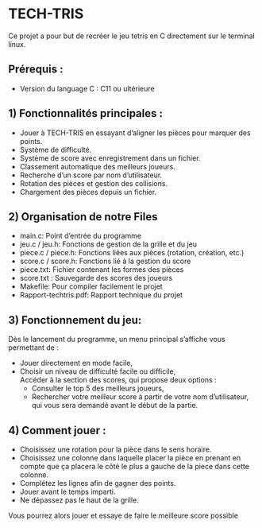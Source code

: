 # TECH-TRIS
Ce projet a pour but de recréer le jeu tetris en C directement sur le terminal linux.  

## Prérequis :
  - Version du language C : C11 ou ultérieure

## 1) Fonctionnalités principales :  
 - Jouer à TECH-TRIS en essayant d’aligner les pièces pour marquer des points.  
 - Système de difficulté.  
 - Système de score avec enregistrement dans un fichier.  
 - Classement automatique des meilleurs joueurs.  
 - Recherche d’un score par nom d’utilisateur.  
 - Rotation des pièces et gestion des collisions.  
 - Chargement des pièces depuis un fichier.  

 ## 2) Organisation de notre Files  
  - main.c:  Point d’entrée du programme  
  - jeu.c / jeu.h: Fonctions de gestion de la grille et du jeu  
  - piece.c / piece.h: Fonctions liées aux pièces (rotation, création, etc.)
  - score.c / score.h: Fonctions lié à la gestion du score  
  - piece.txt: Fichier contenant les formes des pièces  
  - score.txt : Sauvegarde des scores des joueurs  
  - Makefile:  Pour compiler facilement le projet  
  - Rapport-techtris.pdf:  Rapport technique du projet  


## 3) Fonctionnement du jeu:  
Dès le lancement du programme, un menu principal s’affiche vous permettant de :   
  - Jouer directement en mode facile,  
  - Choisir un niveau de difficulté facile ou difficile,  
  Accéder à la section des scores, qui propose deux options :  
    - Consulter le top 5 des meilleurs joueurs,  
    - Rechercher votre meilleur score à partir de votre nom d’utilisateur, qui vous sera demandé avant le début de la partie.  

## 4) Comment jouer :  
- Choisissez une rotation pour la pièce dans le sens horaire.  
- Choisissez une colonne dans laquelle placer la pièce en prenant en compte que ça placera le côté le plus a gauche de la piece dans cette colonne.
- Complétez les lignes afin de gagner des points.
- Jouer avant le temps imparti.  
- Ne dépassez pas le haut de la grille.  

Vous pourrez alors jouer et essaye de faire le meilleure score possible  
    
    
  









